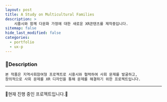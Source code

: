 ```yaml
---
layout: post
title: A Study on Multicultural Families
description: >
    시흥시와 함께 다문화 가정에 대한 새로운 XR콘텐츠를 제작중입니다.
sitemap: false
hide_last_modified: false
categories:
  - portfolio
  - ux-p
---
```

<!-- ### XR 디자인-UX -->

### 📝Description
~~~html
본 작품은 지역사회참여형 프로젝트로 시흥시와 협력하여 사회 문제를 발굴하고,
창의적으로 사회 문제를 XR 디자인을 통해 문제를 해결하기 위한 프로젝트입니다.
~~~

----
🚀현재 진행 중인 프로젝트입니다.🚀
